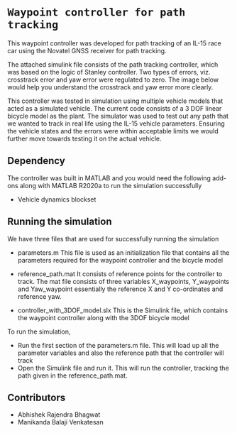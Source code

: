 # `Waypoint controller for path tracking`

This waypoint controller was developed for path tracking of an IL-15 race car using the Novatel GNSS receiver for path tracking.

The attached simulink file consists of the path tracking controller, which was based on the logic of Stanley controller. Two types of errors, viz. crosstrack error and yaw error were regulated to zero. The image below would help you understand the crosstrack and yaw error more clearly.

This controller was tested in simulation using multiple vehicle models that acted as a simulated vehicle. The current code consists of a 3 DOF linear bicycle model as the plant. The simulator was used to test out any path that we wanted to track in real life using the IL-15 vehicle parameters. Ensuring the vehicle states and the errors were within acceptable limits we would further move towards testing it on the actual vehicle.

## Dependency

The controller was built in MATLAB and you would need the following add-ons along with MATLAB R2020a to run the simulation successfully

* Vehicle dynamics blockset


## Running the simulation

We have three files that are used for successfully running the simulation
* parameters.m
  This file is used as an initialization file that contains all the parameters required for the waypoint controller and the bicycle model

* reference_path.mat
  It consists of reference points for the controller to track. The mat file consists of three variables X_waypoints, Y_waypoints and Yaw_waypoint essentially the reference X and Y co-ordinates and reference yaw.

* controller_with_3DOF_model.slx
  This is the Simulink file, which contains the waypoint controller along with the 3DOF bicycle model

To run the simulation, 
* Run the first section of the parameters.m file. This will load up all the parameter variables and also the reference path that the controller will track
* Open the Simulink file and run it. This will run the controller, tracking the path given in the reference_path.mat.


## Contributors
* Abhishek Rajendra Bhagwat
* Manikanda Balaji Venkatesan